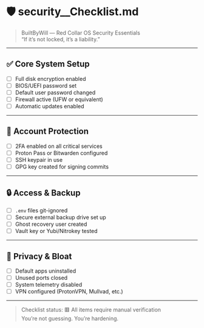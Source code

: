 # 🛡️ security__Checklist.md  
> BuiltByWill — Red Collar OS Security Essentials  
> “If it’s not locked, it’s a liability.”

---

## ✅ Core System Setup

- [ ] Full disk encryption enabled  
- [ ] BIOS/UEFI password set  
- [ ] Default user password changed  
- [ ] Firewall active (UFW or equivalent)  
- [ ] Automatic updates enabled  

---

## 🔐 Account Protection

- [ ] 2FA enabled on all critical services  
- [ ] Proton Pass or Bitwarden configured  
- [ ] SSH keypair in use  
- [ ] GPG key created for signing commits  

---

## 🔒 Access & Backup

- [ ] `.env` files git-ignored  
- [ ] Secure external backup drive set up  
- [ ] Ghost recovery user created  
- [ ] Vault key or Yubi/Nitrokey tested  

---

## 🚫 Privacy & Bloat

- [ ] Default apps uninstalled  
- [ ] Unused ports closed  
- [ ] System telemetry disabled  
- [ ] VPN configured (ProtonVPN, Mullvad, etc.)

---

> Checklist status: 🟥 All items require manual verification  
> You’re not guessing. You’re hardening.
